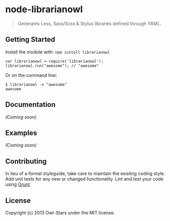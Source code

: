 # node-librarianowl

> Generates Less, Sass/Scss & Stylus libraries defined through YAML.

## Getting Started

Install the module with: `npm install librarianowl`

```
var librarianowl = require('librarianowl');
librarianowl.run("awesome"); // "awesome"
```
Or on the command line:

```
$ librarianowl -v "awesome"
awesome
```

## Documentation
_(Coming soon)_

## Examples
_(Coming soon)_

## Contributing
In lieu of a formal styleguide, take care to maintain the existing coding style. Add unit tests for any new or changed functionality. Lint and test your code using [Grunt](http://gruntjs.com/).

## License
Copyright (c) 2013 Owl-Stars under the MIT license.
